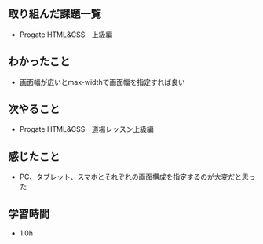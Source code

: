 ## 取り組んだ課題一覧
- Progate HTML&CSS　上級編

## わかったこと
- 画面幅が広いとmax-widthで画面幅を指定すれば良い

## 次やること
- Progate HTML&CSS　道場レッスン上級編

## 感じたこと
- PC、タブレット、スマホとそれぞれの画面構成を指定するのが大変だと思った

## 学習時間
- 1.0h
